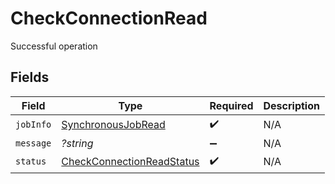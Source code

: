 # CheckConnectionRead

Successful operation


## Fields

| Field                                                                         | Type                                                                          | Required                                                                      | Description                                                                   |
| ----------------------------------------------------------------------------- | ----------------------------------------------------------------------------- | ----------------------------------------------------------------------------- | ----------------------------------------------------------------------------- |
| `jobInfo`                                                                     | [SynchronousJobRead](../../models/shared/SynchronousJobRead.md)               | :heavy_check_mark:                                                            | N/A                                                                           |
| `message`                                                                     | *?string*                                                                     | :heavy_minus_sign:                                                            | N/A                                                                           |
| `status`                                                                      | [CheckConnectionReadStatus](../../models/shared/CheckConnectionReadStatus.md) | :heavy_check_mark:                                                            | N/A                                                                           |